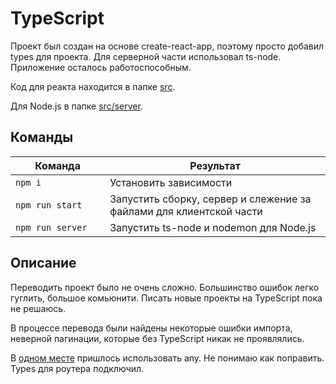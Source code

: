 # TypeScript

Проект был создан на основе create-react-app, поэтому просто добавил types для проекта. 
Для серверной части использовал ts-node.
Приложение осталось работоспособным.

Код для реакта находится в папке [src](https://github.com/webistomin/shri-homeworks/tree/master/08-TypeScript/src).

Для Node.js в папке [src/server](https://github.com/webistomin/shri-homeworks/tree/master/08-TypeScript/src/server).

## Команды

<table>
  <thead>
    <tr>
      <th>Команда</th>
      <th>Результат</th>
    </tr>
  </thead>
  <tbody>
    <tr>
      <td width="30%"><code>npm i</code></td>
      <td>Установить зависимости</td>
    </tr>
    <tr>
      <td><code>npm run start</code></td>
      <td>Запустить сборку, сервер и слежение за файлами для клиентской части</td>
    </tr>
    <tr>
      <td><code>npm run server</code></td>
      <td>Запустить ts-node и nodemon для Node.js</td>
    </tr>
  </tbody>
</table>  

## Описание

Переводить проект было не очень сложно. Большинство ошибок легко гуглить, большое комьюнити. Писать новые проекты на TypeScript пока не решаюсь.

В процессе перевода были найдены некоторые ошибки импорта, неверной пагинации, которые без TypeScript никак не проявлялись.

В [одном месте](https://github.com/webistomin/shri-homeworks/blob/master/08-TypeScript/src/pages/Blob/Blob.tsx#L24) пришлось использовать any. Не понимаю как поправить. Types для роутера подключил.
